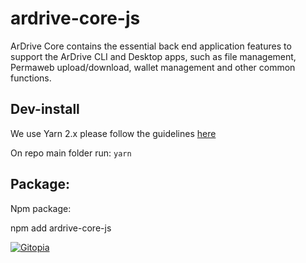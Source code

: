 # ardrive-core-js

ArDrive Core contains the essential back end application features to support the ArDrive CLI and Desktop apps, such as file management, Permaweb upload/download, wallet management and other common functions.

## Dev-install

We use Yarn 2.x please follow the guidelines [here](https://yarnpkg.com/getting-started/install)

On repo main folder run: `yarn`

## Package:

Npm package:

npm add ardrive-core-js

[![Gitopia](https://img.shields.io/endpoint?style=&url=https://gitopia.org/mirror-badge.json)](gitopia-repo)
